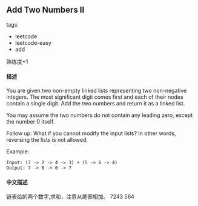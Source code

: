 ## Add Two Numbers II

tags: 
- leetcode 
- leetcode-easy
- add

熟练度+1

#### 描述

You are given two non-empty linked lists representing two non-negative integers. The most significant digit comes first and each of their nodes contain a single digit. Add the two numbers and return it as a linked list.

You may assume the two numbers do not contain any leading zero, except the number 0 itself.

Follow up:
What if you cannot modify the input lists? In other words, reversing the lists is not allowed.

Example:
```
Input: (7 -> 2 -> 4 -> 3) + (5 -> 6 -> 4)
Output: 7 -> 8 -> 0 -> 7
```
#### 中文描述
链表给的两个数字,求和，注意从尾部相加。
7243
 564